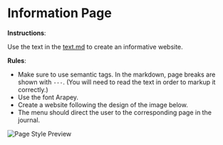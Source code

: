 # Information Page

**Instructions**:

Use the text in the [text.md](./text.md) to create an informative website. 

**Rules**: 
* Make sure to use semantic tags. In the markdown, page breaks are shown with `---`.
(You will need to read the text in order to markup it correctly.)
* Use the font Arapey.
* Create a website following the design of the image below.
* The menu should direct the user to the corresponding page in the journal.

![Page Style Preview](./img/preview.png)

